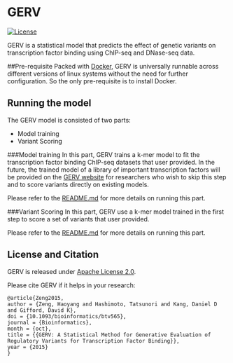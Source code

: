 # GERV
[![License](https://img.shields.io/hexpm/l/plug.svg)](LICENSE)

GERV is a statistical model that predicts the effect of genetic variants on transcription factor binding using ChIP-seq and DNase-seq data. 

##Pre-requisite
Packed with [Docker](https://www.docker.com/), GERV is universally runnable across different versions of linux systems without the need for further configuration. So the only pre-requisite is to install Docker.

## Running the model
The GERV model is consisted of two parts:

* Model training
* Variant Scoring


###Model training
In this part, GERV trains a k-mer model to fit the transcription factor binding ChIP-seq datasets that user provided. In the future, the trained model of a library of important transcription factors will be provided on the [GERV website](http://gerv.csail.mit.edu) for researchers who wish to skip this step and to score variants directly on existing models.

Please refer to the [README.md](https://github.com/gifford-lab/GERV/blob/master/kmm-launcher-ccm-covar/README.md) for more details on running this part.

###Variant Scoring
In this part, GERV use a k-mer model trained in the first step to score a set of variants that user provided.

Please refer to the [README.md](https://github.com/gifford-lab/GERV/blob/master/variant-scoring/README.md) for more details on running this part.


## License and Citation
GERV is released under [Apache License 2.0](https://github.com/gifford-lab/GERV/blob/master/variant-scoring/LICENSE).

Please cite GERV if it helps in your research:

```
@article{Zeng2015,
author = {Zeng, Haoyang and Hashimoto, Tatsunori and Kang, Daniel D and Gifford, David K},
doi = {10.1093/bioinformatics/btv565},
journal = {Bioinformatics},
month = {oct},
title = {{GERV: A Statistical Method for Generative Evaluation of Regulatory Variants for Transcription Factor Binding}},
year = {2015}
}

```




